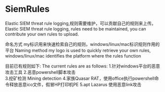 # SiemRules
Elastic SIEM threat rule logging,规则需要维护，可以贡献自己的规则来上传。
Elastic SIEM threat rule logging, rules need to be maintained, you can contribute your own rules to upload.

命名方式 my标识用来快速检索自己的规则，windows/linux/mac标识规则作用的平台
Naming method my logo is used to quickly retrieve your own rules, windows/linux/mac identifies the platform where the rules function

目前已有规则如下:
The current rules are as follows:
1.针对windows平台的恶意攻击工具
2.恶意powershell脚本攻击  
3.挖矿检测 Mining detection
4.家族Quasar RAT，使用office执行powershell命令释放恶意ico文件，假冒HP打印机PE
5.apt Lazarus 使用恶意link攻击

